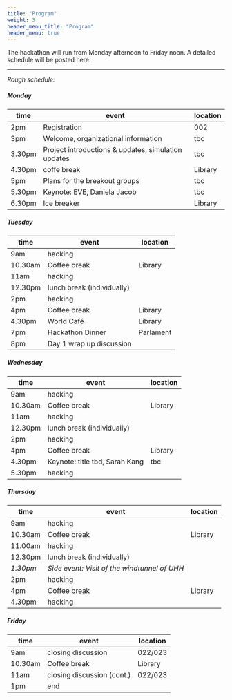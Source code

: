```yaml
---
title: "Program"
weight: 3
header_menu_title: "Program"
header_menu: true
---
```

The hackathon will run from Monday afternoon to Friday noon. A detailed schedule will be posted here.

----
*Rough schedule:*

##### Monday
| time | event | location |
| -------- | -------- | -------- |
| 2pm   | Registration     | 002     |
| 3pm     | Welcome, organizational information | tbc |
| 3.30pm     | Project introductions & updates, simulation updates | tbc |
| 4.30pm     | coffe break | Library |
| 5pm     |  Plans for the breakout groups  | tbc |
| 5.30pm     | Keynote: EVE, Daniela Jacob | tbc |
| 6.30pm     | Ice breaker | Library |

##### Tuesday
| time | event | location |
| -------- | -------- | -------- |
| 9am     | hacking     |      |
| 10.30am     | Coffee break | Library |
| 11am     | hacking |  |
| 12.30pm     | lunch break (individually) |  |
| 2pm     | hacking  |  |
| 4pm     | Coffee break | Library |
| 4.30pm     | World Café | Library |
| 7pm     | Hackathon Dinner| Parlament |
| 8pm     | Day 1 wrap up discussion|      |

##### Wednesday
| time | event | location |
| -------- | -------- | -------- |
| 9am    | hacking     |      |
| 10.30am     | Coffee break | Library |
| 11am     | hacking |  |
| 12.30pm     | lunch break (individually) |  |
| 2pm     | hacking  |  |
| 4pm     | Coffee break | Library |
| 4.30pm     | Keynote: title tbd, Sarah Kang | tbc |
| 5.30pm     | hacking |      |

##### Thursday
| time | event | location |
| -------- | -------- | -------- |
| 9am     | hacking     |      |
| 10.30am  | Coffee break | Library |
| 11.00am  | hacking |  |
| 12.30pm     | lunch break (individually) |  |
| *1.30pm*     | *Side event: Visit of the windtunnel of UHH* | |
| 2pm     | hacking  |  |
| 4pm     | Coffee break | Library |
| 4.30pm     | hacking |      |

##### Friday
| time | event | location |
| -------- | -------- | -------- |
| 9am     | closing discussion     | 022/023 |
| 10.30am     | Coffee break | Library |
| 11am     | closing discussion (cont.) | 022/023 |
| 1pm     | end |  |

